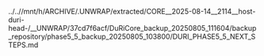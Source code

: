 ../..//mnt/h/ARCHIVE/.UNWRAP/extracted/CORE__2025-08-14__2114__host-duri-head-/__UNWRAP/37cd7f6acf/DuRiCore_backup_20250805_111604/backup_repository/phase5_5_backup_20250805_103800/DURI_PHASE5_5_NEXT_STEPS.md